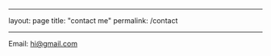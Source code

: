 ------------

layout: page
title: "contact me"
permalink: /contact

----------------

Email: hi@gmail.com


